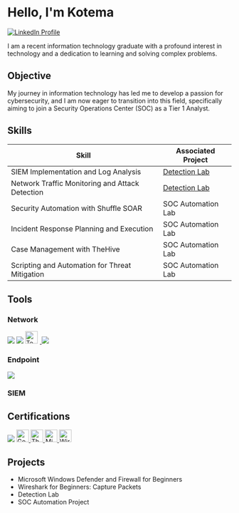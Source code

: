 # Hello, I'm Kotema


<a href="https://www.linkedin.com/in/kotema-noble-254189165/" target="_blank">
  <img src="https://img.shields.io/badge/LinkedIn-0077B5?style=for-the-badge&logo=linkedin&logoColor=white" alt="LinkedIn Profile">
</a>





I am a recent information technology graduate with a profound interest in technology and a dedication to learning and solving complex problems.

## Objective


My journey in information technology has led me to develop a passion for cybersecurity, and I am now eager to transition into this field, specifically aiming to join a Security Operations Center (SOC) as a Tier 1 Analyst.

## Skills


| Skill                                         | Associated Project         |
|-----------------------------------------------|----------------------------|
| SIEM Implementation and Log Analysis          | <a href="https://google.com">Detection Lab</a>|
| Network Traffic Monitoring and Attack Detection | <a href="https://google.com">Detection Lab</a>|
| Security Automation with Shuffle SOAR         | SOC Automation Lab|
| Incident Response Planning and Execution      | SOC Automation Lab|
| Case Management with TheHive                  | SOC Automation Lab|
| Scripting and Automation for Threat Mitigation | SOC Automation Lab|
## Tools
### Network
  <div>
    <img src="https://img.shields.io/badge/-Wireshark-1679A7?&style=for-the-badge&logo=Wireshark&logoColor=white" />
    <img src="https://img.shields.io/badge/-Suricata-EF3B2D?&style=for-the-badge&logo=Suricata&logoColor=white" />
<a href="https://getlogovector.com/tenable-inc-logo-vector-svg/" target="_blank">
  <img src="https://getlogovector.com/wp-content/uploads/2020/10/tenable-inc-logo-vector.png" alt="Tenable Logo" style="height: 28px; width: auto; margin-right: 5px;">
</a>
<img src="https://img.shields.io/badge/-Nessus-777BB4?&style=for-the-badge&logo=Nessus&logoColor=white" />





    
### Endpoint
 <div>
    <img src="https://img.shields.io/badge/-Microsoft_Defender_for_Endpoint-00A4EF?&style=for-the-badge&logo=Microsoft&logoColor=white" />
   
### SIEM
  
## Certifications


<img src="https://img.shields.io/badge/-Security%2B-FF0000?&style=for-the-badge&logo=CompTIA&logoColor=white" />

<a href="https://academy.simplycyber.io/courses/1592799/certificate" target="_blank">
  <img src="https://img.shields.io/badge/Google_Cybersecurity_Certification-blue?logo=google&logoColor=white" alt="Google Cybersecurity Certification" style="height: 28px;">
</a>

<a href="https://academy.simplycyber.io/courses/1592799/certificate" target="_blank">
  <img src="https://img.shields.io/badge/The_Definitive_GRC_Master_Class-blueviolet" alt="The Definitive GRC Master Class Certificate" style="height: 28px;">
</a>

<a href="https://coursera.org/share/e9cd5624affe8c5c8c179eb2b59561fa" target="_blank">
  <img src="https://img.shields.io/badge/Microsoft_Windows_Defender_and_Firewall_for_Beginners-brightgreen" alt="Microsoft Windows Defender and Firewall for Beginners" style="height: 28px;">
</a>

<a href="https://coursera.org/share/6e8b929f9dcb0e8dedf16d0aa73b7cfc" target="_blank">
  <img src="https://img.shields.io/badge/Wireshark_for_Beginners:_Capture_Packets-orange" alt="Wireshark for Beginners: Capture Packets" style="height: 28px;">
</a>










    
## Projects

- Microsoft Windows Defender and Firewall for Beginners
- Wireshark for Beginners: Capture Packets
- Detection Lab
- SOC Automation Project
